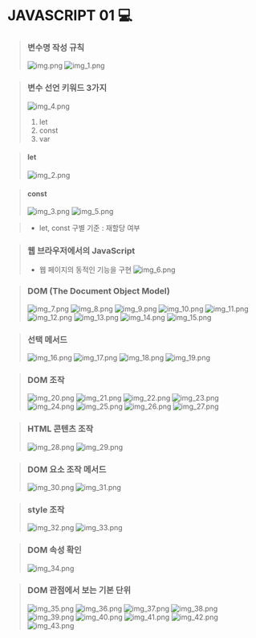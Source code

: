 # JAVASCRIPT 01 💻


> ### 변수명 작성 규칙
> ![img.png](img.png)
> ![img_1.png](img_1.png)

> ### 변수 선언 키워드 3가지
> ![img_4.png](img_4.png)
> 1. let
> 2. const
> 3. var


> #### let
> ![img_2.png](img_2.png)

> #### const
> ![img_3.png](img_3.png)
> ![img_5.png](img_5.png)

> - let, const 구별 기준 : 재할당 여부

> ### 웹 브라우저에서의 JavaScript
> - 웹 페이지의 동적인 기능을 구현
> ![img_6.png](img_6.png)

> ### DOM (The Document Object Model)
> ![img_7.png](img_7.png)
> ![img_8.png](img_8.png)
> ![img_9.png](img_9.png)
> ![img_10.png](img_10.png)
> ![img_11.png](img_11.png)
> ![img_12.png](img_12.png)
> ![img_13.png](img_13.png)
> ![img_14.png](img_14.png)
> ![img_15.png](img_15.png)

> ### 선택 메서드
> ![img_16.png](img_16.png)
> ![img_17.png](img_17.png)
> ![img_18.png](img_18.png)
> ![img_19.png](img_19.png)

> ### DOM 조작
> ![img_20.png](img_20.png)
> ![img_21.png](img_21.png)
> ![img_22.png](img_22.png)
> ![img_23.png](img_23.png)
> ![img_24.png](img_24.png)
> ![img_25.png](img_25.png)
> ![img_26.png](img_26.png)
> ![img_27.png](img_27.png)

> ### HTML 콘텐츠 조작
> ![img_28.png](img_28.png)
> ![img_29.png](img_29.png)

> ### DOM 요소 조작 메서드
> ![img_30.png](img_30.png)
> ![img_31.png](img_31.png)

> ### style 조작
> ![img_32.png](img_32.png)
> ![img_33.png](img_33.png)

> ### DOM 속성 확인
> ![img_34.png](img_34.png)

> ### DOM 관점에서 보는 기본 단위
> ![img_35.png](img_35.png)
> ![img_36.png](img_36.png)
> ![img_37.png](img_37.png)
> ![img_38.png](img_38.png)
> ![img_39.png](img_39.png)
> ![img_40.png](img_40.png)
> ![img_41.png](img_41.png)
> ![img_42.png](img_42.png)
> ![img_43.png](img_43.png)
